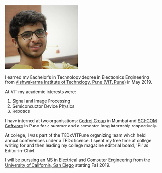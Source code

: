 ![Me](https://github.com/chaitanyaspatil/Chaitanya-Patil/blob/master/chaitanya.jpg)

I earned my Bachelor's in Technology degree in Electronics Engineering from [Vishwakarma Institute of Technology, Pune (VIT, Pune)](http://www.vit.edu/index.php) in May 2019.

At VIT my academic interests were:
1. Signal and Image Processing
2. Semiconductor Device Physics
3. Robotics

I have interned at two organisations: [Godrej Group](https://www.godrejconsoveyo.com/GodrejConsoveyo/index.aspx?id=362) in Mumbai and [SCI-COM Software](http://scicomsoftware.com/) in Pune for a summer and a semester-long internship respectively.

At college, I was part of the TEDxVITPune organizing team which held annual conferences under a TEDx licence. I spent my free time at college writing for and then leading my college magazine editorial board, 'Pi' as Editor-in-Chief. 

I will be pursuing an MS in Electrical and Computer Engineering from the [University of California, San Diego](https://ucsd.edu/) starting Fall 2019.


